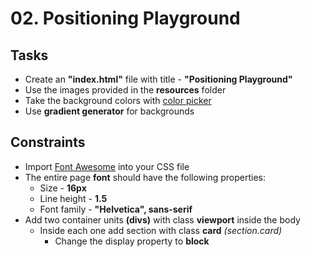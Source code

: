 # 02. Positioning Playground

## Tasks
 * Create an **"index.html"** file with title - **"Positioning Playground"**
 * Use the images provided in the **resources** folder
 * Take the background colors with [color picker](http://annystudio.com/software/colorpicker/)
 * Use **gradient generator** for backgrounds

## Constraints
* Import [Font Awesome](https://fontawesome.com/) into your CSS file
 * The entire page **font** should have the following properties:
	* Size - **16px** 
	* Line height - **1.5**
	* Font family - **"Helvetica", sans-serif**
 * Add two container units **(divs)** with class **viewport** inside the body
	* Inside each one add section with class **card** *(section.card)*
		* Change the display property to **block**
